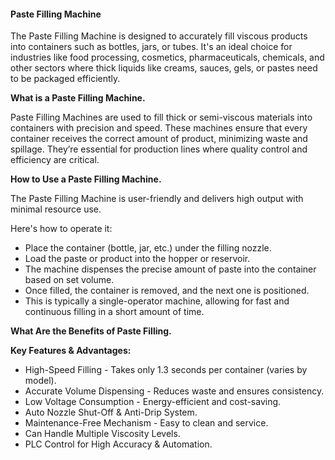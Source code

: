#### **Paste Filling Machine**

The Paste Filling Machine is designed to accurately fill viscous products into containers such as bottles, jars, or tubes. It's an ideal choice for industries like food processing, cosmetics, pharmaceuticals, chemicals, and other sectors where thick liquids like creams, sauces, gels, or pastes need to be packaged efficiently.

**What is a Paste Filling Machine.**

Paste Filling Machines are used to fill thick or semi-viscous materials into containers with precision and speed. These machines ensure that every container receives the correct amount of product, minimizing waste and spillage. They’re essential for production lines where quality control and efficiency are critical.

**How to Use a Paste Filling Machine.**

The Paste Filling Machine is user-friendly and delivers high output with minimal resource use. 

Here's how to operate it:

- Place the container (bottle, jar, etc.) under the filling nozzle.
- Load the paste or product into the hopper or reservoir.
- The machine dispenses the precise amount of paste into the container based on set volume.
- Once filled, the container is removed, and the next one is positioned.
- This is typically a single-operator machine, allowing for fast and continuous filling in a short amount of time.

**What Are the Benefits of Paste Filling.**

**Key Features & Advantages:**

- High-Speed Filling - Takes only 1.3 seconds per container (varies by model).
- Accurate Volume Dispensing - Reduces waste and ensures consistency.
- Low Voltage Consumption - Energy-efficient and cost-saving.
- Auto Nozzle Shut-Off & Anti-Drip System.
- Maintenance-Free Mechanism - Easy to clean and service.
- Can Handle Multiple Viscosity Levels.
- PLC Control for High Accuracy & Automation.
